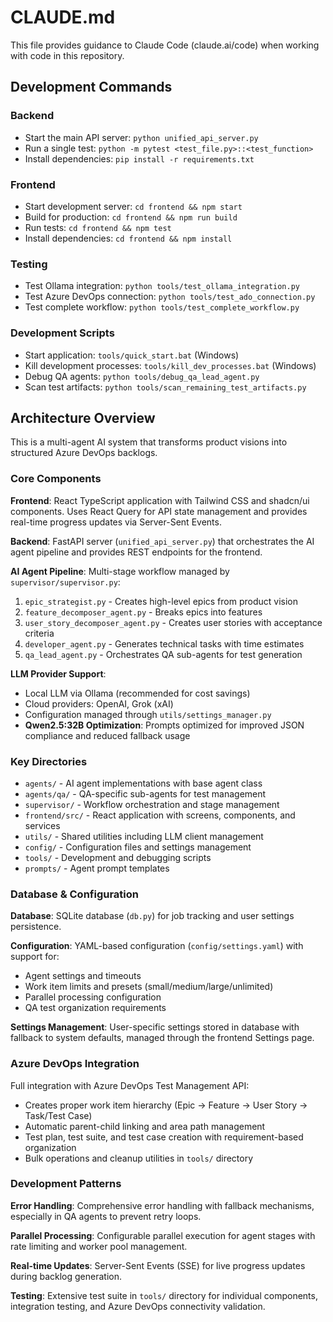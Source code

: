 # CLAUDE.md

This file provides guidance to Claude Code (claude.ai/code) when working with code in this repository.

## Development Commands

### Backend
- Start the main API server: `python unified_api_server.py`
- Run a single test: `python -m pytest <test_file.py>::<test_function>`
- Install dependencies: `pip install -r requirements.txt`

### Frontend 
- Start development server: `cd frontend && npm start`
- Build for production: `cd frontend && npm run build`
- Run tests: `cd frontend && npm test`
- Install dependencies: `cd frontend && npm install`

### Testing
- Test Ollama integration: `python tools/test_ollama_integration.py`
- Test Azure DevOps connection: `python tools/test_ado_connection.py`
- Test complete workflow: `python tools/test_complete_workflow.py`

### Development Scripts
- Start application: `tools/quick_start.bat` (Windows)
- Kill development processes: `tools/kill_dev_processes.bat` (Windows)
- Debug QA agents: `python tools/debug_qa_lead_agent.py`
- Scan test artifacts: `python tools/scan_remaining_test_artifacts.py`

## Architecture Overview

This is a multi-agent AI system that transforms product visions into structured Azure DevOps backlogs.

### Core Components

**Frontend**: React TypeScript application with Tailwind CSS and shadcn/ui components. Uses React Query for API state management and provides real-time progress updates via Server-Sent Events.

**Backend**: FastAPI server (`unified_api_server.py`) that orchestrates the AI agent pipeline and provides REST endpoints for the frontend.

**AI Agent Pipeline**: Multi-stage workflow managed by `supervisor/supervisor.py`:
1. `epic_strategist.py` - Creates high-level epics from product vision
2. `feature_decomposer_agent.py` - Breaks epics into features
3. `user_story_decomposer_agent.py` - Creates user stories with acceptance criteria
4. `developer_agent.py` - Generates technical tasks with time estimates
5. `qa_lead_agent.py` - Orchestrates QA sub-agents for test generation

**LLM Provider Support**: 
- Local LLM via Ollama (recommended for cost savings)
- Cloud providers: OpenAI, Grok (xAI)
- Configuration managed through `utils/settings_manager.py`
- **Qwen2.5:32B Optimization**: Prompts optimized for improved JSON compliance and reduced fallback usage

### Key Directories

- `agents/` - AI agent implementations with base agent class
- `agents/qa/` - QA-specific sub-agents for test management
- `supervisor/` - Workflow orchestration and stage management
- `frontend/src/` - React application with screens, components, and services
- `utils/` - Shared utilities including LLM client management
- `config/` - Configuration files and settings management
- `tools/` - Development and debugging scripts
- `prompts/` - Agent prompt templates

### Database & Configuration

**Database**: SQLite database (`db.py`) for job tracking and user settings persistence.

**Configuration**: YAML-based configuration (`config/settings.yaml`) with support for:
- Agent settings and timeouts
- Work item limits and presets (small/medium/large/unlimited)
- Parallel processing configuration
- QA test organization requirements

**Settings Management**: User-specific settings stored in database with fallback to system defaults, managed through the frontend Settings page.

### Azure DevOps Integration

Full integration with Azure DevOps Test Management API:
- Creates proper work item hierarchy (Epic → Feature → User Story → Task/Test Case)
- Automatic parent-child linking and area path management
- Test plan, test suite, and test case creation with requirement-based organization
- Bulk operations and cleanup utilities in `tools/` directory

### Development Patterns

**Error Handling**: Comprehensive error handling with fallback mechanisms, especially in QA agents to prevent retry loops.

**Parallel Processing**: Configurable parallel execution for agent stages with rate limiting and worker pool management.

**Real-time Updates**: Server-Sent Events (SSE) for live progress updates during backlog generation.

**Testing**: Extensive test suite in `tools/` directory for individual components, integration testing, and Azure DevOps connectivity validation.